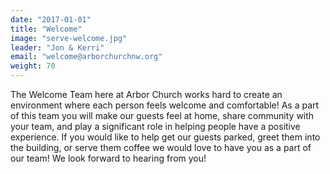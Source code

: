 ```yaml
---
date: "2017-01-01"
title: "Welcome"
image: "serve-welcome.jpg"
leader: "Jon & Kerri"
email: "welcome@arborchurchnw.org"
weight: 70
---
```


The Welcome Team here at Arbor Church works hard to create an environment where each person feels welcome and comfortable! As a part of this team you will make our guests feel at home, share community with your team, and play a significant role in helping people have a positive experience. If you would like to help get our guests parked, greet them into the building, or serve them coffee we would love to have you as a part of our team! We look forward to hearing from you!
